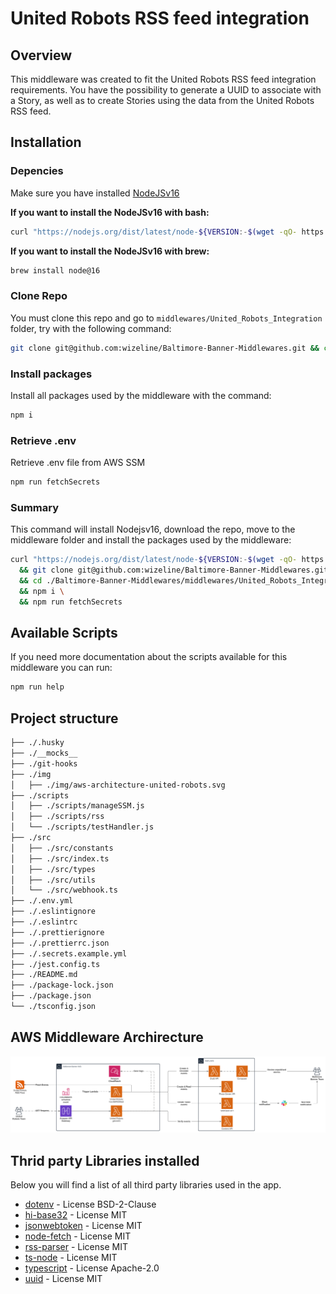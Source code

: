 # United Robots RSS feed integration

## Overview

This middleware was created to fit the United Robots RSS feed integration requirements.
You have the possibility to generate a UUID to associate with a Story, as well as
to create Stories using the data from the United Robots RSS feed.

## Installation

### Depencies

Make sure you have installed [NodeJSv16](https://nodejs.org/en/download/)

__If you want to install the NodeJSv16 with bash:__
```bash
curl "https://nodejs.org/dist/latest/node-${VERSION:-$(wget -qO- https://nodejs.org/dist/latest-v16.x/ | sed -nE 's|.*>node-(.*)\.pkg</a>.*|\1|p')}.pkg" > "$HOME/Downloads/node-latest.pkg" && sudo installer -store -pkg "$HOME/Downloads/node-latest.pkg" -target "/"

```

__If you want to install the NodeJSv16 with brew:__
```bash
brew install node@16
```

### Clone Repo

You must clone this repo and go to `middlewares/United_Robots_Integration` folder, try with the following 
command:

```bash
git clone git@github.com:wizeline/Baltimore-Banner-Middlewares.git && cd ./Baltimore-Banner-Middlewares/middlewares/United_Robots_Integration/
```

### Install packages

Install all packages used by the middleware with the command:

```bash
npm i
```

### Retrieve .env

Retrieve .env file from AWS SSM

```bash
npm run fetchSecrets
```

### Summary

This command will install Nodejsv16, download the repo, move to the middleware folder and 
install the packages used by the middleware:

```bash
curl "https://nodejs.org/dist/latest/node-${VERSION:-$(wget -qO- https://nodejs.org/dist/latest-v16.x/ | sed -nE 's|.*>node-(.*)\.pkg</a>.*|\1|p')}.pkg" > "$HOME/Downloads/node-latest.pkg" && sudo installer -store -pkg "$HOME/Downloads/node-latest.pkg" -target "/"  \
  && git clone git@github.com:wizeline/Baltimore-Banner-Middlewares.git \
  && cd ./Baltimore-Banner-Middlewares/middlewares/United_Robots_Integration/
  && npm i \
  && npm run fetchSecrets
```

## Available Scripts

If you need more documentation about the scripts available for this middleware you can run:

```bash
npm run help
```

## Project structure

```bash
├── ./.husky
├── ./__mocks__
├── ./git-hooks
├── ./img
│   ├── ./img/aws-architecture-united-robots.svg
├── ./scripts
│   ├── ./scripts/manageSSM.js
│   ├── ./scripts/rss
│   └── ./scripts/testHandler.js
├── ./src
│   ├── ./src/constants
│   ├── ./src/index.ts
│   ├── ./src/types
│   ├── ./src/utils
│   └── ./src/webhook.ts
├── ./.env.yml
├── ./.eslintignore
├── ./.eslintrc
├── ./.prettierignore
├── ./.prettierrc.json
├── ./.secrets.example.yml
├── ./jest.config.ts
├── ./README.md
├── ./package-lock.json
├── ./package.json
└── ./tsconfig.json
```

## AWS Middleware Archirecture

![AWS Middleware Archirecture](img/aws-architecture-united-robots.svg)
## Thrid party Libraries installed

Below you will find a list of all third party libraries used in the app.

 - [dotenv](https://github.com/motdotla/dotenv) - License BSD-2-Clause
 - [hi-base32](https://github.com/emn178/hi-base32) - License MIT
 - [jsonwebtoken](https://github.com/auth0/node-jsonwebtoken) - License MIT
 - [node-fetch](https://github.com/node-fetch/node-fetch) - License MIT 
 - [rss-parser](https://github.com/rbren/rss-parser) - License MIT
 - [ts-node](https://github.com/TypeStrong/ts-node) - License MIT
 - [typescript](https://github.com/Microsoft/TypeScript) - License Apache-2.0
 - [uuid](https://github.com/uuidjs/uuid) - License MIT
